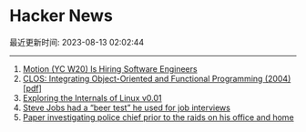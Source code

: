 # Hacker News

最近更新时间: 2023-08-13 02:02:44

--- 
1. [Motion (YC W20) Is Hiring Software Engineers](https://jobs.ashbyhq.com/motion?utm_source=hn) 
2. [CLOS: Integrating Object-Oriented and Functional Programming (2004) [pdf]](https://dreamsongs.com/Files/clos-cacm.pdf) 
3. [Exploring the Internals of Linux v0.01](https://seiya.me/blog/reading-linux-v0.01) 
4. [Steve Jobs had a “beer test” he used for job interviews](https://www.joe.co.uk/tech/steve-jobs-had-a-beer-test-he-used-for-apple-job-interviews-402536) 
5. [Paper investigating police chief prior to the raids on his office and home](https://thehandbasket.substack.com/p/a-conversation-with-the-newspaper) 

